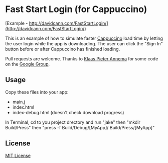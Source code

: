 Fast Start Login (for Cappuccino)
=================================

[Example - http://davidcann.com/FastStartLogin/](http://davidcann.com/FastStartLogin/)

This is an example of how to simulate faster [Cappuccino](http://github.com/280North/cappuccino) load time by letting the user login while the app is downloading.  The user can click the "Sign In" button before or after Cappuccino has finished loading.

Pull requests are welcome.  Thanks to [Klaas Pieter Annema](https://github.com/klaaspieter) for some code on the [Google Group](http://groups.google.com/group/objectivej/browse_frm/thread/2c0f16b1d2000dbd?hl=en).


## Usage

Copy these files into your app:

* main.j
* index.html
* index-debug.html (doesn't check download progress)

In Terminal, cd to you project drectory and run "jake" then "mkdir Build/Press" then "press -f Build/Debug/[MyApp]/ Build/Press/[MyApp]"


## License

[MIT License](http://www.opensource.org/licenses/mit-license.php)